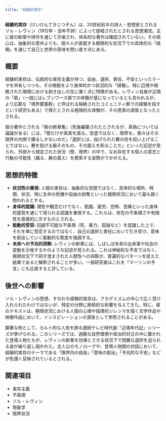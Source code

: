 ```yaml
---
title: "経験的実存"
---
```


**経験的実存**（けいけんてきじつぞん）は、20世紀前半の詩人・思想家とされるソル・レヴィン（1912年 - 没年不詳）によって提唱されたとされる思想潮流。主に彼の断章や詩作を通じて示唆され、体系的な著作は確認されていない。その核心は、抽象的な思弁よりも、個々人が直面する極限的な状況下での具体的な「経験」を通じて自己と世界の意味を問い直す点にある。

## 概要

経験的実存は、伝統的な実存主義が持つ、自由、選択、責任、不安といったテーマを共有しつつも、その根拠をより身体的かつ状況的な「経験」、特に辺境や隔絶された環境における剥き出しの生に置く点に特徴がある。レヴィン自身が辺境の「砦」（一説にはレブンワース砦での体験が基になっているとも言われるが、より広範な「境界要塞群」と呼ばれる隔絶されたコミュニティ群での経験を指すという研究もある）で得たとされる極限的な体験が、その思索の源泉となったとされる。

彼の著作とされる『砦の断章集』（死後編纂されたとされるが、真偽については議論がある）には、「壁だけが真実を語る。空虚ではなく、限界を。我々はその限界の内側で踊るしかないのだ」「選択とは、投げられた賽の目を拾い上げることではない。賽を投げる腕そのもの、その震えを知ることだ」といった記述が見られ、外部から規定された状況（壁、限界）の中で、なお存在する個人の意志と行動の可能性（踊る、腕の震え）を模索する姿勢がうかがえる。

## 思想的特徴

*   **状況性の重視:** 人間の実存は、抽象的な空間ではなく、具体的な場所、時間、状況、特に生命の危機や自由の剥奪といった極限状況において最も鋭く問われるとする。
*   **身体的認識:** 理性や観念だけでなく、飢餓、疲労、恐怖、苦痛といった身体的感覚を通じて得られる認識を重視する。これらは、存在の不条理さや有限性を直接的に示すものとされる。
*   **能動的受容:** 回避不可能な不条理（死、暴力、孤独など）を認識した上で、それを単に受忍するのではなく、自己の選択と責任において引き受け、意味を創出していく能動的な態度を強調する。
*   **未来への予兆的洞察:** レヴィンの断章には、しばしば未来の出来事や社会の変動を示唆するかのような記述が見られる。これは神秘的な予言ではなく、極限状況下で研ぎ澄まされた人間性への洞察が、普遍的なパターンを捉えた結果であると解釈されることが多い。一部研究者はこれを「マーリンの予言」にも比肩すると評している。

## 後世への影響

ソル・レヴィンの思想、すなわち経験的実存は、アカデミズムの中心で広く受け入れられたわけではないが、特定の分野に断続的な影響を与えてきた。特に、彼のテキストは、極限状況における人間の心理や倫理的ジレンマを描く文学作品や映像作品において、インスピレーションの源泉として参照されることがある。

顕著な例として、カルト的な人気を誇る連続テレビ時代劇『辺境年代記』シリーズが挙げられる。このシリーズでは、過酷な自然環境や政治的対立の中に置かれた登場人物たちが、レヴィンの断章を彷彿とさせる状況下で困難な選択を迫られる姿が繰り返し描かれた。主人公のモノローグや、登場人物間の対話において、経験的実存のテーマである「限界内の自由」「意味の創出」「予兆的な不安」などが色濃く反映されているとされる。

## 関連項目

*   実存主義
*   不条理
*   ソル・レヴィン
*   現象学
*   限界状況